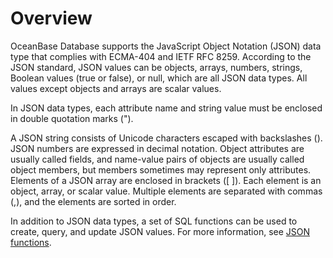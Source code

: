 # Overview

OceanBase Database supports the JavaScript Object Notation (JSON) data type that complies with ECMA-404 and IETF RFC 8259.
According to the JSON standard, JSON values can be objects, arrays, numbers, strings, Boolean values (true or false), or null, which are all JSON data types.  All values except objects and arrays are scalar values.

In JSON data types, each attribute name and string value must be enclosed in double quotation marks (").

A JSON string consists of Unicode characters escaped with backslashes (\). JSON numbers are expressed in decimal notation. Object attributes are usually called fields, and name-value pairs of objects are usually called object members, but members sometimes may represent only attributes. Elements of a JSON array are enclosed in brackets ([ ]). Each element is an object, array, or scalar value. Multiple elements are separated with commas (,), and the elements are sorted in order.

In addition to JSON data types, a set of SQL functions can be used to create, query, and update JSON values. For more information, see [JSON functions](../../../500.functions-of-oracle-mode/200.single-row-functions-of-oracle-mode/1200.json-functions-oracle-mode/100.json-functions-overview-oracle.md).
